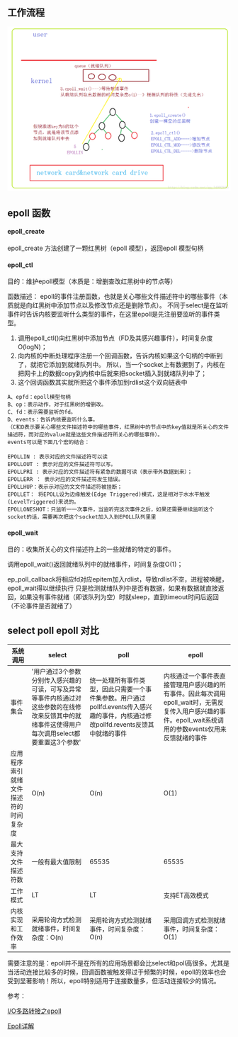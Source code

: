 ## 工作流程
![select-epoll.png](https://github.com/Francis-Tmac/my_notes/blob/main/img/OSandNets/select-epoll.png)

## epoll 函数

#### epoll_create

epoll_create 方法创建了一颗红黑树（epoll 模型），返回epoll 模型句柄

#### epoll_ctl
目的：维护epoll模型（本质是：增删查改红黑树中的节点等）

函数描述：
epoll的事件注册函数，也就是关心哪些文件描述符中的哪些事件（本质就是向红黑树中添加节点以及修改节点还是删除节点）。
不同于select是在监听事件时告诉内核要监听什么类型的事件，在这里epoll是先注册要监听的事件类型。

1. 调用epoll_ctl()向红黑树中添加节点（FD及其感兴趣事件），时间复杂度O(logN)；
2. 向内核的中断处理程序注册一个回调函数，告诉内核如果这个句柄的中断到了，就把它添加到就绪队列中。 所以，当一个socket上有数据到了，内核在把网卡上的数据copy到内核中后就来把socket插入到就绪队列中了；
3. 这个回调函数其实就所把这个事件添加到rdlist这个双向链表中
```$xslt
A、epfd：epoll模型句柄
B、op：表示动作，对于红黑树的增删改。
C、fd：表示需要监听的fd。
D、events：告诉内核要监听什么事。
（C和D表示要关心哪些文件描述符中的哪些事件，红黑树中的节点中的key值就是所关心的文件描述符，而对应的value就是这些文件描述符所关心的哪些事件）。
events可以是下面几个宏的结合：

EPOLLIN : 表示对应的文件描述符可以读
EPOLLOUT : 表示对应的文件描述符可以写。
EPOLLPRI : 表示对应的文件描述符有紧急的数据可读（表示带外数据到来）；
EPOLLERR ： 表示对应的文件描述符发生错误。
EPOLLHUP：表⽰示对应的⽂文件描述符被挂断；
EPOLLET： 将EPOLL设为边缘触发(Edge Triggered)模式，这是相对于⽔水平触发(LevelTriggered)来说的。
EPOLLONESHOT：只监听⼀一次事件，当监听完这次事件之后，如果还需要继续监听这个socket的话，需要再次把这个socket加⼊入到EPOLL队列⾥里
```

#### epoll_wait
目的：收集所关心的文件描述符上的一些就绪的特定的事件。

调用epoll_wait()返回就绪队列中的就绪事件，时间复杂度O(1)；

ep_poll_callback将相应fd对应epitem加入rdlist，导致rdlist不空，进程被唤醒，epoll_wait得以继续执行
只是检测就绪队列中是否有数据，如果有数据就直接返回，如果没有事件就绪（即该队列为空）时就sleep，直到timeout时间后返回（不论事件是否就绪了）

## select poll epoll 对比

系统调用 | select | poll | epoll
---|---|---|---
事件集合 | '用户通过3个参数分别传入感兴趣的可读，可写及异常等事件内核通过对这些参数的在线修改来反馈其中的就绪事件这使得用户每次调用select都要重置这3个参数' | 统一处理所有事件类型，因此只需要一个事件集参数。用户通过pollfd.events传入感兴趣的事件，内核通过修改pollfd.revents反馈其中就绪的事件 | 内核通过一个事件表直接管理用户感兴趣的所有事件。因此每次调用epoll_wait时，无需反复传入用户感兴趣的事件。epoll_wait系统调用的参数events仅用来反馈就绪的事件
应用程序索引就绪文件描述符的时间复杂度 | O(n) | O(n) | O(1)
最大支持文件描述符数| 一般有最大值限制 |65535 | 65535
工作模式 | LT | LT | 支持ET高效模式
内核实现和工作效率 | 采用轮询方式检测就绪事件，时间复杂度：O(n) | 采用轮询方式检测就绪事件，时间复杂度：O(n) | 采用回调方式检测就绪事件，时间复杂度：O(1)



需要注意的是：epoll并不是在所有的应用场景都会比select和poll高很多。尤其是当活动连接比较多的时候，回调函数被触发得过于频繁的时候，epoll的效率也会受到显著影响！所以，epoll特别适用于连接数量多，但活动连接较少的情况。


参考：

[I/O多路转接之epoll](https://blog.csdn.net/qq_34992845/article/details/76407367)

[Epoll详解](https://blog.csdn.net/yangguosb/article/details/80403432)